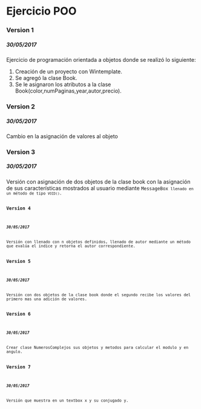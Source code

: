 <h1>Ejercicio POO</h1>
<h3>Version 1</h3>
<h5>30/05/2017</h5>
Ejercicio de programación orientada a objetos donde se realizó lo siguiente:

1. Creación de un proyecto con Wintemplate.
2. Se agregó la clase Book.
3. Se le asignaron los atributos a la clase Book(color,numPaginas,year,autor,precio).

<h3>Version 2</h3>
<h5>30/05/2017</h5>
Cambio en la asignación de valores al objeto

<h3>Version 3</h3>
<h5>30/05/2017</h5>
Versión con asignación de dos objetos de la clase book con la asignación de sus características mostrados al usuario mediante <code>MessageBox<code> llenado en un método de tipo <code>VOID()</code>.

<h3>Version 4</h3>
<h5>30/05/2017</h5>
Versión con llenado con n objetos definidos, llenado de autor mediante un método que evalúa el indice y retorna el autor correspondiente.

<h3>Version 5</h3>
<h5>30/05/2017</h5>
Versión con dos objetos de la clase book donde el segundo recibe los valores del primero mas una adición de valores.

<h3>Version 6</h3>
<h5>30/05/2017</h5>
Crear clase NumerosComplejos sus objetos y metodos para calcular el modulo y en angulo.

<h3>Version 7</h3>
<h5>30/05/2017</h5>
Versión que muestra en un textbox x y su conjugado y.